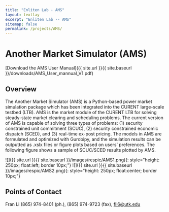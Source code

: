 ```yaml
---
title: "Enliten Lab - AMS"
layout: textlay
excerpt: "Enliten Lab -- AMS"
sitemap: false
permalink: /projects/AMS/
---
```


#  Another Market Simulator (AMS) 

[Download the AMS User Manual]({{ site.url }}{{ site.baseurl }}/downloads/AMS_User_mannual_V1.pdf)

## Overview

The Another Market Simulator (AMS) is a Python-based power market simulation package which has been integrated into the CURENT large-scale testbed (LTB). AMS is the market module of the CURENT LTB for solving steady-state market clearing and scheduling problems.  The current version of AMS is capable of solving three types of problems: (1) security constrained unit commitment (SCUC), (2) security constrained economic dispatch (SCED), and (3) real-time ex-post pricing. The models in AMS are formulated and optimized with Gurobipy, and the simulation results can be outputted as .xslx files or figure plots based on users’ preferences. The following figure shows a sample of SCUC/SCED results plotted by AMS.

![]({{ site.url }}{{ site.baseurl }}/images/respic/AMS1.png){: style="height: 250px; float:left; border 10px;"} ![]({{ site.url }}{{ site.baseurl }}/images/respic/AMS2.png){: style="height: 250px; float:center; border 10px;"}

## Points of Contact

Fran Li (865) 974-8401 (ph.), (865) 974-9723 (fax), fli6@utk.edu